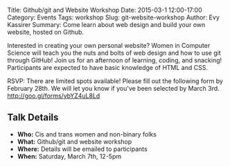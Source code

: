 Title: Github/git and Website Workshop
Date: 2015-03-1 12:00-17:00
Category: Events
Tags: workshop
Slug: git-website-workshop
Author: Evy Kassirer
Summary: Come learn about web design and build your own website, hosted on Github.

Interested in creating your own personal website? Women in Computer Science will teach you the nuts and bolts of web design and how to use git through GitHub! Join us for an afternoon of learning, coding, and snacking! Participants are expected to have basic knowledge of HTML and CSS.

RSVP: There are limited spots available! Please fill out the following form by February 28th. We will let you know if you've been selected by March 3rd. http://goo.gl/forms/ybYZ4uL8Ld

## Talk Details ##

+ **Who:** Cis and trans women and non-binary folks
+ **What:** Github/git and website workshop
+ **Where:** Details will be emailed to participants
+ **When:** Saturday, March 7th, 12-5pm
